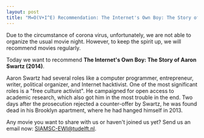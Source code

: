 ```yaml
---
layout: post
title: "M=O(V+I^E) Recommendation: The Internet's Own Boy: The Story of Aaron Swartz (2014)"
---
```


Due to the circumstance of corona virus, unfortunately, we are not able to organize the usual movie night. However, to keep the spirit up, we will recommend movies regularly. 

Today we want to recommend **The Internet's Own Boy: The Story of Aaron Swartz (2014)**.

Aaron Swartz had several roles like a computer programmer, entrepreneur, writer, political organizer, and Internet hacktivist. One of the most significant roles is a "free culture activist". He campaigned for open access to academic research, which also got him in the most trouble in the end.  Two days after the prosecution rejected a counter-offer by Swartz, he was found dead in his Brooklyn apartment, where he had hanged himself in 2013.

Any movie you want to share with us or haven't joined us yet? Send us an email now: [SIAMSC-EWI@tudelft.nl].

[SIAMSC-EWI@tudelft.nl]: mailto:SIAMSC-EWI@tudelft.nl
